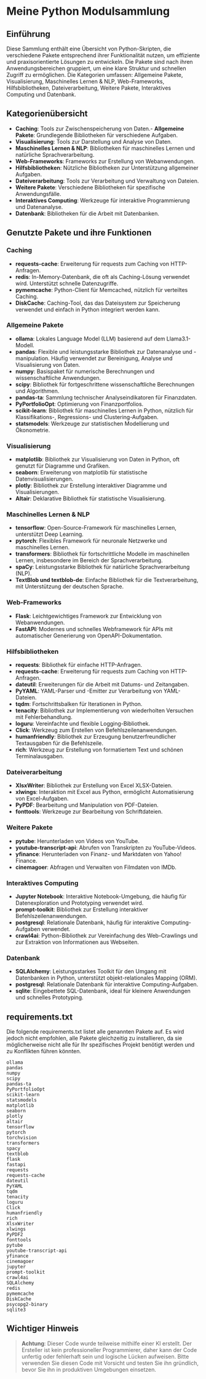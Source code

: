 # Meine Python Modulsammlung

## Einführung
Diese Sammlung enthält eine Übersicht von Python-Skripten, die verschiedene Pakete entsprechend ihrer Funktionalität nutzen, um effiziente und praxisorientierte Lösungen zu entwickeln. Die Pakete sind nach ihren Anwendungsbereichen gruppiert, um eine klare Struktur und schnellen Zugriff zu ermöglichen. Die Kategorien umfassen: Allgemeine Pakete, Visualisierung, Maschinelles Lernen & NLP, Web-Frameworks, Hilfsbibliotheken, Dateiverarbeitung, Weitere Pakete, Interaktives Computing und Datenbank.

## Kategorienübersicht
- **Caching**: Tools zur Zwischenspeicherung von Daten.- **Allgemeine Pakete**: Grundlegende Bibliotheken für verschiedene Aufgaben.
- **Visualisierung**: Tools zur Darstellung und Analyse von Daten.
- **Maschinelles Lernen & NLP**: Bibliotheken für maschinelles Lernen und natürliche Sprachverarbeitung.
- **Web-Frameworks**: Frameworks zur Erstellung von Webanwendungen.
- **Hilfsbibliotheken**: Nützliche Bibliotheken zur Unterstützung allgemeiner Aufgaben.
- **Dateiverarbeitung**: Tools zur Verarbeitung und Verwaltung von Dateien.
- **Weitere Pakete**: Verschiedene Bibliotheken für spezifische Anwendungsfälle.
- **Interaktives Computing**: Werkzeuge für interaktive Programmierung und Datenanalyse.
- **Datenbank**: Bibliotheken für die Arbeit mit Datenbanken.

## Genutzte Pakete und ihre Funktionen

### Caching
- **requests-cache**: Erweiterung für requests zum Caching von HTTP-Anfragen.
- **redis**: In-Memory-Datenbank, die oft als Caching-Lösung verwendet wird. Unterstützt schnelle Datenzugriffe.
- **pymemcache**: Python-Client für Memcached, nützlich für verteiltes Caching.
- **DiskCache**: Caching-Tool, das das Dateisystem zur Speicherung verwendet und einfach in Python integriert werden kann.
### Allgemeine Pakete
- **ollama**: Lokales Language Model (LLM) basierend auf dem Llama3.1-Modell.
- **pandas**: Flexible und leistungsstarke Bibliothek zur Datenanalyse und -manipulation. Häufig verwendet zur Bereinigung, Analyse und Visualisierung von Daten.
- **numpy**: Basispaket für numerische Berechnungen und wissenschaftliche Anwendungen.
- **scipy**: Bibliothek für fortgeschrittene wissenschaftliche Berechnungen und Algorithmen.
- **pandas-ta**: Sammlung technischer Analyseindikatoren für Finanzdaten.
- **PyPortfolioOpt**: Optimierung von Finanzportfolios.
- **scikit-learn**: Bibliothek für maschinelles Lernen in Python, nützlich für Klassifikations-, Regressions- und Clustering-Aufgaben.
- **statsmodels**: Werkzeuge zur statistischen Modellierung und Ökonometrie.

### Visualisierung
- **matplotlib**: Bibliothek zur Visualisierung von Daten in Python, oft genutzt für Diagramme und Grafiken.
- **seaborn**: Erweiterung von matplotlib für statistische Datenvisualisierungen.
- **plotly**: Bibliothek zur Erstellung interaktiver Diagramme und Visualisierungen.
- **Altair**: Deklarative Bibliothek für statistische Visualisierung.

### Maschinelles Lernen & NLP
- **tensorflow**: Open-Source-Framework für maschinelles Lernen, unterstützt Deep Learning.
- **pytorch**: Flexibles Framework für neuronale Netzwerke und maschinelles Lernen.
- **transformers**: Bibliothek für fortschrittliche Modelle im maschinellen Lernen, insbesondere im Bereich der Sprachverarbeitung.
- **spaCy**: Leistungsstarke Bibliothek für natürliche Sprachverarbeitung (NLP).
- **TextBlob und textblob-de**: Einfache Bibliothek für die Textverarbeitung, mit Unterstützung der deutschen Sprache.

### Web-Frameworks
- **Flask**: Leichtgewichtiges Framework zur Entwicklung von Webanwendungen.
- **FastAPI**: Modernes und schnelles Webframework für APIs mit automatischer Generierung von OpenAPI-Dokumentation.

### Hilfsbibliotheken
- **requests**: Bibliothek für einfache HTTP-Anfragen.
- **requests-cache**: Erweiterung für requests zum Caching von HTTP-Anfragen.
- **dateutil**: Erweiterungen für die Arbeit mit Datums- und Zeitangaben.
- **PyYAML**: YAML-Parser und -Emitter zur Verarbeitung von YAML-Dateien.
- **tqdm**: Fortschrittsbalken für Iterationen in Python.
- **tenacity**: Bibliothek zur Implementierung von wiederholten Versuchen mit Fehlerbehandlung.
- **loguru**: Vereinfachte und flexible Logging-Bibliothek.
- **Click**: Werkzeug zum Erstellen von Befehlszeilenanwendungen.
- **humanfriendly**: Bibliothek zur Erzeugung benutzerfreundlicher Textausgaben für die Befehlszeile.
- **rich**: Werkzeug zur Erstellung von formatiertem Text und schönen Terminalausgaben.

### Dateiverarbeitung
- **XlsxWriter**: Bibliothek zur Erstellung von Excel XLSX-Dateien.
- **xlwings**: Interaktion mit Excel aus Python, ermöglicht Automatisierung von Excel-Aufgaben.
- **PyPDF**: Bearbeitung und Manipulation von PDF-Dateien.
- **fonttools**: Werkzeuge zur Bearbeitung von Schriftdateien.

### Weitere Pakete
- **pytube**: Herunterladen von Videos von YouTube.
- **youtube-transcript-api**: Abrufen von Transkripten zu YouTube-Videos.
- **yfinance**: Herunterladen von Finanz- und Marktdaten von Yahoo! Finance.
- **cinemagoer**: Abfragen und Verwalten von Filmdaten von IMDb.

### Interaktives Computing
- **Jupyter Notebook**: Interaktive Notebook-Umgebung, die häufig für Datenexploration und Prototyping verwendet wird.
- **prompt-toolkit**: Bibliothek zur Erstellung interaktiver Befehlszeilenanwendungen.
- **postgresql**: Relationale Datenbank, häufig für interaktive Computing-Aufgaben verwendet.
- **crawl4ai**: Python-Bibliothek zur Vereinfachung des Web-Crawlings und zur Extraktion von Informationen aus Webseiten.

### Datenbank
- **SQLAlchemy**: Leistungsstarkes Toolkit für den Umgang mit Datenbanken in Python, unterstützt objekt-relationales Mapping (ORM).
- **postgresql**: Relationale Datenbank für interaktive Computing-Aufgaben.
- **sqlite**: Eingebettete SQL-Datenbank, ideal für kleinere Anwendungen und schnelles Prototyping.

## requirements.txt

Die folgende requirements.txt listet alle genannten Pakete auf. Es wird jedoch nicht empfohlen, alle Pakete gleichzeitig zu installieren, da sie möglicherweise nicht alle für Ihr spezifisches Projekt benötigt werden und zu Konflikten führen könnten.

```
ollama
pandas
numpy
scipy
pandas-ta
PyPortfolioOpt
scikit-learn
statsmodels
matplotlib
seaborn
plotly
altair
tensorflow
pytorch
torchvision
transformers
spacy
textblob
flask
fastapi
requests
requests-cache
dateutil
PyYAML
tqdm
tenacity
loguru
Click
humanfriendly
rich
XlsxWriter
xlwings
PyPDF2
fonttools
pytube
youtube-transcript-api
yfinance
cinemagoer
jupyter
prompt-toolkit
crawl4ai
SQLAlchemy
redis
pymemcache
DiskCache
psycopg2-binary
sqlite3
```

## Wichtiger Hinweis
> **Achtung**: Dieser Code wurde teilweise mithilfe einer KI erstellt. Der Ersteller ist kein professioneller Programmierer, daher kann der Code unfertig oder fehlerhaft sein und logische Lücken aufweisen. Bitte verwenden Sie diesen Code mit Vorsicht und testen Sie ihn gründlich, bevor Sie ihn in produktiven Umgebungen einsetzen.